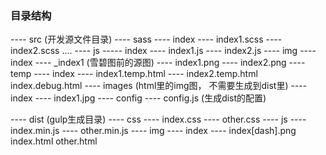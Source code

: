 ### 目录结构
---- src (开发源文件目录)
    ---- sass
        ---- index
            ---- index1.scss
            ---- index2.scss
            ....
    ---- js
        ----- index
            ---- index1.js
            ---- index2.js
    ---- img
        ---- index
            ---- _index1 (雪碧图前的源图)
                ---- index1.png
                ---- index2.png
    ---- temp
        ---- index
            ---- index1.temp.html
            ---- index2.temp.html
        index.debug.html
    ---- images (html里的img图， 不需要生成到dist里)
        ---- index
            ---- index1.jpg
---- config
    ---- config.js (生成dist的配置)


---- dist (gulp生成目录)
    ---- css
        ---- index.css
        ---- other.css
    ---- js
        ---- index.min.js
        ---- other.min.js
    ---- img
        ---- index
            ---- index[dash].png
    index.html
    other.html


